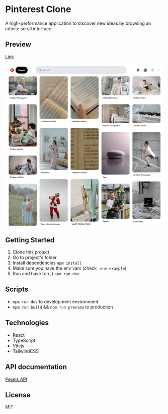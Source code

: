 # Pinterest Clone

A high-performance application to discover new ideas by browsing an infinite scroll interface.

## Preview

[Link](https://pinterest-clon.netlify.app/)

![Weather App Preview](./preview.png)

## Getting Started

1. Clone this project
2. Go to project's folder
3. Install dependencies `npm install`
4. Make sure you have the env vars (check `.env.example`)
5. Run and have fun ;) `npm run dev`

## Scripts

- `npm run dev` to development environment
- `npm run build` && `npm run preview` to production

## Technologies

- React
- TypeScript
- Vitejs
- TailwindCSS

## API documentation

[Pexels API](https://www.pexels.com/api/)

## License

MIT
